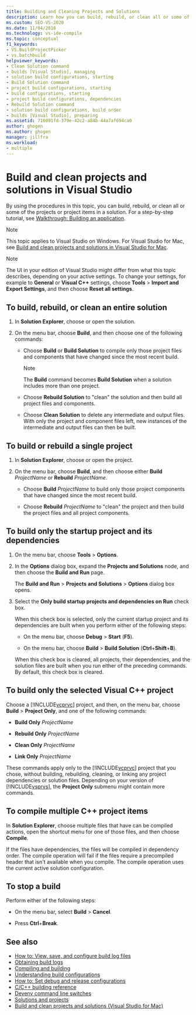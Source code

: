 ```yaml
---
title: Building and Cleaning Projects and Solutions
description: Learn how you can build, rebuild, or clean all or some of the projects or project items in a solution.
ms.custom: SEO-VS-2020
ms.date: 11/04/2016
ms.technology: vs-ide-compile
ms.topic: conceptual
f1_keywords:
- VS.BuildProjectPicker
- vs.batchbuild
helpviewer_keywords:
- Clean Solution command
- builds [Visual Studio], managing
- solution build configurations, starting
- Build Solution command
- project build configurations, starting
- build configurations, starting
- project build configurations, dependencies
- Rebuild Solution command
- solution build configurations, build order
- builds [Visual Studio], preparing
ms.assetid: 710891fd-379e-42c2-a84b-44a7af694ca0
author: ghogen
ms.author: ghogen
manager: jillfra
ms.workload:
- multiple
---
```

# Build and clean projects and solutions in Visual Studio

By using the procedures in this topic, you can build, rebuild, or clean all or some of the projects or project items in a solution. For a step-by-step tutorial, see [Walkthrough: Building an application](../ide/walkthrough-building-an-application.md).

> [!NOTE]
> This topic applies to Visual Studio on Windows. For Visual Studio for Mac, see [Build and clean projects and solutions in Visual Studio for Mac](/visualstudio/mac/building-and-cleaning-projects-and-solutions).

> [!NOTE]
> The UI in your edition of Visual Studio might differ from what this topic describes, depending on your active settings. To change your settings, for example to **General** or **Visual C++** settings, choose **Tools** > **Import and Export Settings**, and then choose **Reset all settings**.

## To build, rebuild, or clean an entire solution

1. In **Solution Explorer**, choose or open the solution.

2. On the menu bar, choose **Build**, and then choose one of the following commands:

    - Choose **Build** or **Build Solution** to compile only those project files and components that have changed since the most recent build.

        > [!NOTE]
        > The **Build** command becomes **Build Solution** when a solution includes more than one project.

    - Choose **Rebuild Solution** to "clean" the solution and then build all project files and components.

    - Choose **Clean Solution** to delete any intermediate and output files. With only the project and component files left, new instances of the intermediate and output files can then be built.

## To build or rebuild a single project

1. In **Solution Explorer**, choose or open the project.

2. On the menu bar, choose **Build**, and then choose either **Build** *ProjectName* or **Rebuild** *ProjectName*.

    - Choose **Build** *ProjectName* to build only those project components that have changed since the most recent build.

    - Choose **Rebuild** *ProjectName* to "clean" the project and then build the project files and all project components.

## To build only the startup project and its dependencies

1. On the menu bar, choose **Tools** > **Options**.

2. In the **Options** dialog box, expand the **Projects and Solutions** node, and then choose the **Build and Run** page.

     The **Build and Run** > **Projects and Solutions** > **Options** dialog box opens.

3. Select the  **Only build startup projects and dependencies on Run** check box.

     When this check box is selected, only the current startup project and its dependencies are built when you perform either of the following steps:

    - On the menu bar, choose **Debug** > **Start** (**F5**).

    - On the menu bar, choose **Build** > **Build Solution** (**Ctrl**+**Shift**+**B**).

    When this check box is cleared, all projects, their dependencies, and the solution files are built when you run either of the preceding commands. By default, this check box is cleared.

## To build only the selected Visual C++ project

Choose a [!INCLUDE[vcprvc](../code-quality/includes/vcprvc_md.md)] project, and then, on the menu bar, choose **Build** > **Project Only**, and one of the following commands:

- **Build Only** *ProjectName*

- **Rebuild Only** *ProjectName*

- **Clean Only** *ProjectName*

- **Link Only** *ProjectName*

These commands apply only to the [!INCLUDE[vcprvc](../code-quality/includes/vcprvc_md.md)] project that you chose, without building, rebuilding, cleaning, or linking any project dependencies or solution files. Depending on your version of [!INCLUDE[vsprvs](../code-quality/includes/vsprvs_md.md)], the **Project Only** submenu might contain more commands.

## To compile multiple C++ project items

In **Solution Explorer**, choose multiple files that have can be compiled actions, open the shortcut menu for one of those files, and then choose **Compile**.

If the files have dependencies, the files will be compiled in dependency order. The compile operation will fail if the files require a precompiled header that isn't available when you compile. The compile operation uses the current active solution configuration.

## To stop a build

Perform either of the following steps:

- On the menu bar, select **Build** > **Cancel**.

- Press **Ctrl**+**Break**.

## See also

- [How to: View, save, and configure build log files](../ide/how-to-view-save-and-configure-build-log-files.md)
- [Obtaining build logs](../msbuild/obtaining-build-logs-with-msbuild.md)
- [Compiling and building](../ide/compiling-and-building-in-visual-studio.md)
- [Understanding build configurations](../ide/understanding-build-configurations.md)
- [How to: Set debug and release configurations](../debugger/how-to-set-debug-and-release-configurations.md)
- [C/C++ building reference](/cpp/build/reference/c-cpp-building-reference)
- [Devenv command line switches](../ide/reference/devenv-command-line-switches.md)
- [Solutions and projects](../ide/solutions-and-projects-in-visual-studio.md)
- [Build and clean projects and solutions (Visual Studio for Mac)](/visualstudio/mac/building-and-cleaning-projects-and-solutions)
